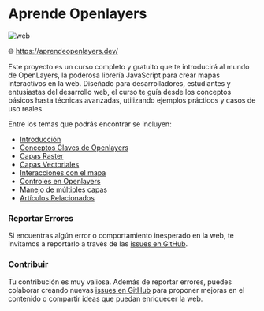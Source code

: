 # Aprende Openlayers

![web](https://github.com/user-attachments/assets/f3b03623-4f84-4e33-9ca3-a0750468355f)

🌐 https://aprendeopenlayers.dev/

Este proyecto es un curso completo y gratuito que te introducirá al mundo de OpenLayers, la poderosa librería JavaScript para crear mapas interactivos en la web. Diseñado para desarrolladores, estudiantes y entusiastas del desarrollo web, el curso te guía desde los conceptos básicos hasta técnicas avanzadas, utilizando ejemplos prácticos y casos de uso reales.

Entre los temas que podrás encontrar se incluyen:

- [Introducción](https://aprendeopenlayers.dev/course/course-1/)
- [Conceptos Claves de Openlayers](https://aprendeopenlayers.dev/course/course-2/)
- [Capas Raster](https://aprendeopenlayers.dev/course/course-3/)
- [Capas Vectoriales](https://aprendeopenlayers.dev/course/course-4/)
- [Interacciones con el mapa](https://aprendeopenlayers.dev/course/course-5/)
- [Controles en Openlayers](https://aprendeopenlayers.dev/course/course-6/)
- [Manejo de múltiples capas](https://aprendeopenlayers.dev/course/course-7/)
- [Artículos Relacionados](https://aprendeopenlayers.dev/articles/)

### Reportar Errores
Si encuentras algún error o comportamiento inesperado en la web, te invitamos a reportarlo a través de las [issues en GitHub](https://github.com/AlvaroCodes/aprende-openlayers/issues).

### Contribuir
Tu contribución es muy valiosa. Además de reportar errores, puedes colaborar creando nuevas [issues en GitHub](https://github.com/AlvaroCodes/aprende-openlayers/issues) para proponer mejoras en el contenido o compartir ideas que puedan enriquecer la web.

